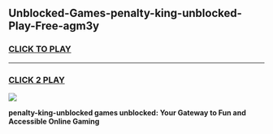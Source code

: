 
## Unblocked-Games-penalty-king-unblocked-Play-Free-agm3y
<h3>
<a href="https://premium76.site?title=penalty-king-unblocked&ref=24M">CLICK TO PLAY</a></h3>
<hr>

<h3>
<a href="https://premium76.site?title=penalty-king-unblocked&ref=24M">CLICK 2 PLAY</a>
  
</h3>

<a href="https://premium76.site?title=penalty-king-unblocked&ref=24M"><img src="https://clearcache.store/games.png"></a>


**penalty-king-unblocked games unblocked: Your Gateway to Fun and Accessible Online Gaming**
